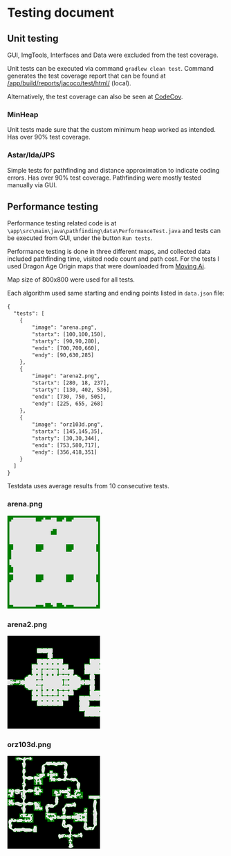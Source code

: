 # Testing document

## Unit testing

GUI, ImgTools, Interfaces and Data were excluded from the test coverage.

Unit tests can be executed via command `gradlew clean test`. Command generates the test coverage report that can be found at [/app/build/reports/jacoco/test/html/](/app/build/reports/jacoco/test/html/) (local).

Alternatively, the test coverage can also be seen at [CodeCov](https://codecov.io/gh/k0psutin/TiraLabra/tree/main/app/src/main/java).

### MinHeap

Unit tests made sure that the custom minimum heap worked as intended. Has over 90% test coverage.

### Astar/Ida/JPS

Simple tests for pathfinding and distance approximation to indicate coding errors. Has over 90% test coverage. Pathfinding were mostly tested manually via GUI.

## Performance testing

Performance testing related code is at `\app\src\main\java\pathfinding\data\PerformanceTest.java` and tests can be executed from GUI, under the button `Run tests`.

Performance testing is done in three different maps, and collected data included pathfinding time, visited node count and path cost. For the tests I used Dragon Age Origin maps that were downloaded from [Moving Ai](https://movingai.com/benchmarks/dao/index.html).

Map size of 800x800 were used for all tests.

Each algorithm used same starting and ending points listed in `data.json` file:

```[JSON]
{ 
  "tests": [
    {
        "image": "arena.png",
        "startx": [100,100,150],
        "starty": [90,90,280],
        "endx": [700,700,660],
        "endy": [90,630,285]
    },
    {
        "image": "arena2.png",
        "startx": [280, 18, 237],
        "starty": [130, 402, 536],
        "endx": [730, 750, 505],
        "endy": [225, 655, 268]
    },
    {
        "image": "orz103d.png",
        "startx": [145,145,35],
        "starty": [30,30,344],
        "endx": [753,580,717],
        "endy": [356,418,351]
    }
  ]
}
```

Testdata uses average results from 10 consecutive tests.

### arena.png

![arena.png](/docs/arena.png)

### arena2.png

![arena2.png](/docs/arena2.png)

### orz103d.png

![orz103d.png](/docs/orz103d.png)

